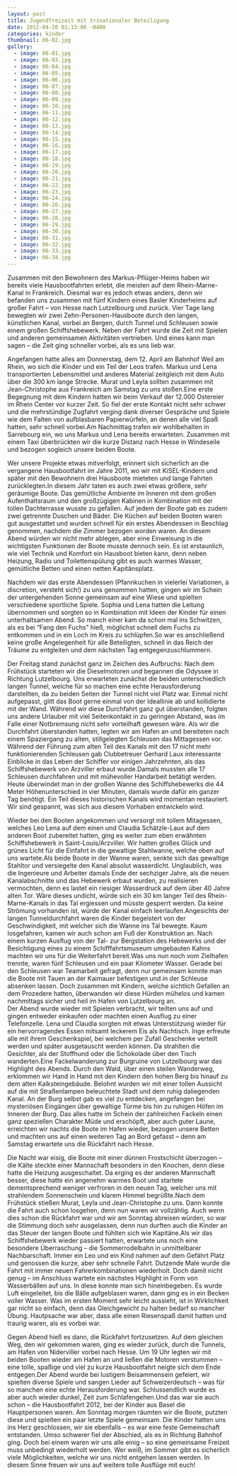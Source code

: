 ```yaml
---
layout: post
title: Jugendfreizeit mit trinationaler Beteiligung
date: 2012-04-20 01:13:00 -0400
categories: kinder
thumbnail: 06-02.jpg
gallery:
  - image: 06-01.jpg
  - image: 06-03.jpg
  - image: 06-04.jpg
  - image: 06-05.jpg
  - image: 06-06.jpg
  - image: 06-07.jpg
  - image: 06-08.jpg
  - image: 06-09.jpg
  - image: 06-10.jpg
  - image: 06-11.jpg
  - image: 06-12.jpg
  - image: 06-13.jpg
  - image: 06-14.jpg
  - image: 06-15.jpg
  - image: 06-16.jpg
  - image: 06-17.jpg
  - image: 06-18.jpg
  - image: 06-19.jpg
  - image: 06-20.jpg
  - image: 06-21.jpg
  - image: 06-22.jpg
  - image: 06-23.jpg
  - image: 06-24.jpg
  - image: 06-26.jpg
  - image: 06-27.jpg
  - image: 06-28.jpg
  - image: 06-29.jpg
  - image: 06-30.jpg
  - image: 06-31.jpg
  - image: 06-32.jpg
  - image: 06-33.jpg
  - image: 06-34.jpg
---
```

Zusammen mit den Bewohnern des Markus-Pflüger-Heims haben wir bereits viele Hausbootfahrten erlebt, die meisten auf dem Rhein-Marne-Kanal in Frankreich. Diesmal war es jedoch etwas anders, denn wir befanden uns zusammen mit fünf Kindern eines Basler Kinderheims auf großer Fahrt – von Hesse nach Lutzelbourg und zurück. Vier Tage lang bewegten wir zwei Zehn-Personen-Hausboote durch den langen, künstlichen Kanal, vorbei an Bergen, durch Tunnel und Schleusen sowie einem großen Schiffshebewerk. Neben der Fahrt wurde die Zeit mit Spielen und anderen gemeinsamen Aktivitäten vertrieben. Und eines kann man sagen – die Zeit ging schneller vorbei, als es uns lieb war.

Angefangen hatte alles am Donnerstag, dem 12. April am Bahnhof Weil am Rhein, wo sich die Kinder und ein Teil der Leos trafen. Markus und Lena transportierten Lebensmittel und anderes Material zeitgleich mit dem Auto über die 300 km lange Strecke. Murat und Leyla sollten zusammen mit Jean-Christophe aus Frankreich am Samstag zu uns stoßen.Eine erste Begegnung mit dem Kindern hatten wir beim Verkauf der 12.000 Ostereier im Rhein Center vor kurzer Zeit. So fiel der erste Kontakt nicht sehr schwer und die mehrstündige Zugfahrt verging dank diverser Gespräche und Spiele wie dem Falten von aufblasbaren Papierwürfeln, an denen alle viel Spaß hatten, sehr schnell vorbei.Am Nachmittag trafen wir wohlbehalten in Sarrebourg ein, wo uns Markus und Lena bereits erwarteten. Zusammen mit einem Taxi überbrückten wir die kurze Distanz nach Hesse in Windeseile und bezogen sogleich unsere beiden Boote.  

Wer unsere Projekte etwas mitverfolgt, erinnert sich sicherlich an die vergangene Hausbootfahrt im Jahre 2011, wo wir mit KiSEL-Kindern und später mit den Bewohnern drei Hausboote mieteten und lange Fahrten zurücklegten.In diesem Jahr taten es auch zwei etwas größere, sehr geräumige Boote. Das gemütliche Ambiente im Inneren mit dem großen Aufenthaltsraum und den großzügigen Kabinen in Kombination mit der tollen Dachterrasse wusste zu gefallen. Auf jedem der Boote gab es zudem zwei getrennte Duschen und Bäder. Die Küchen auf beiden Booten waren gut ausgestattet und wurden schnell für ein erstes Abendessen in Beschlag genommen, nachdem die Zimmer bezogen worden waren. An diesem Abend würden wir nicht mehr ablegen, aber eine Einweisung in die wichtigsten Funktionen der Boote musste dennoch sein. Es ist erstaunlich, wie viel Technik und Komfort ein Hausboot bieten kann, denn neben Heizung, Radio und Toilettenspülung gibt es auch warmes Wasser, gemütliche Betten und einen netten Kapitänsplatz.

Nachdem wir das erste Abendessen (Pfannkuchen in vielerlei Variationen, à discretion, versteht sich!) zu uns genommen hatten, gingen wir im Schein der untergehenden Sonne gemeinsam auf eine Wiese und spielten verschiedene sportliche Spiele. Sophia und Lena hatten die Leitung übernommen und sorgten so in Kombination mit Ideen der Kinder für einen unterhaltsamen Abend. So manch einer kam da schon mal ins Schwitzen, als es bei “Fang den Fuchs” hieß, möglichst schnell dem Fuchs zu entkommen und in ein Loch im Kreis zu schlüpfen.So war es anschließend keine große Angelegenheit für alle Beteiligten, schnell in das Reich der Träume zu entgleiten und dem nächsten Tag entgegenzuschlummern.  
      
Der Freitag stand zunächst ganz im Zeichen des Aufbruchs: Nach dem Frühstück starteten wir die Dieselmotoren und begannen die Odyssee in Richtung Lutzelbourg. Uns erwarteten zunächst die beiden unterschiedlich langen Tunnel, welche für so machen eine echte Herausforderung darstellten, da zu beiden Seiten der Tunnel nicht viel Platz war. Einmal nicht aufgepasst, glitt das Boot gerne einmal von der Ideallinie ab und kollidierte mit der Wand. Während wir diese Durchfahrt ganz gut überstanden, folgten uns andere Urlauber mit viel Seitenkontakt in zu geringen Abstand, was im Falle einer Notbremsung nicht sehr vorteilhaft gewesen wäre. Als wir die Durchfahrt überstanden hatten, legten wir am Hafen an und bereiteten nach einem Spaziergang zu alten, stillgelegten Schleusen das Mittagessen vor. Während der Führung zum alten Teil des Kanals mit den 17 nicht mehr funktionierenden Schleusen gab Clubbetreuer Gerhard Laux interessante Einblicke in das Leben der Schiffer vor einigen Jahrzehnten, als das Schiffshebewerk von Arzviller erbaut wurde.Damals mussten alle 17 Schleusen durchfahren und mit mühevoller Handarbeit betätigt werden. Heute überwindet man in der großen Wanne des Schiffshebewerks die 44 Meter Höhenunterschied in vier Minuten, damals wurde dafür ein ganzer Tag benötigt. Ein Teil dieses historischen Kanals wird momentan restauriert. Wir sind gespannt, was sich aus diesem Vorhaben entwickeln wird.

Wieder bei den Booten angekommen und versorgt mit tollem Mitagessen, welches Leo Lena auf dem einen und Claudia Schätzle-Laux auf dem anderen Boot zubereitet hatten, ging es weiter zum eben erwähnten Schiffshebewerk in Saint-Louis/Arzviller. Wir hatten großes Glück und grünes Licht für die Einfahrt in die gewaltige Stahlwanne, welche oben auf uns wartete.Als beide Boote in der Wanne waren, senkte sich das gewaltige Stahltor und versiegelte den Kanal absolut wasserdicht. Unglaublich, was die Ingenieure und Arbeiter damals Ende der sechziger Jahre, als die neuen Kanalabschnitte und das Hebewerk erbaut wurden, zu realisieren vermochten, denn es lastet ein riesiger Wasserdruck auf dem über 40 Jahre alten Tor. Wäre dieses undicht, würde sich ein 30 km langer Teil des Rhein-Marne-Kanals in das Tal ergiessen und müsste gesperrt werden. Da keine Strömung vorhanden ist, würde der Kanal einfach leerlaufen.Angesichts der langen Tunneldurchfahrt waren die Kinder begeistert von der Geschwindigkeit, mit welcher sich die Wanne ins Tal bewegte. Kaum losgefahren, kamen wir auch schon am Fuß der Konstruktion an. Nach einem kurzen Ausflug von der Tal- zur Bergstation des Hebewerks und der Besichtigung eines zu einem Schifffahrtsmuseum umgebauten Kahns machten wir uns für die Weiterfahrt bereit.Was uns nun noch vom Zielhafen trennte, waren fünf Schleusen und ein paar Kilometer Wasser. Gerade bei den Schleusen war Teamarbeit gefragt, denn nur gemeinsam konnte man die Boote mit Tauen an der Kaimauer befestigen und in der Schleuse absenken lassen. Doch zusammen mit Kindern, welche sichtlich Gefallen an dem Prozedere hatten, überwanden wir diese Hürden mühelos und kamen nachmittags sicher und heil im Hafen von Lutzelbourg an.
   
Der Abend wurde wieder mit Spielen verbracht, wir teilten uns auf und gingen entweder einkaufen oder machten einen Ausflug zu einer Telefonzelle. Lena und Claudia sorgten mit etwas Unterstützung wieder für ein hervorragendes Essen mitsamt leckerem Eis als Nachtisch. Inge erfreute alle mit ihrem Geschenkspiel, bei welchem per Zufall Geschenke verteilt werden und später ausgetauscht werden können. Da strahlten die Gesichter, als der Stoffhund oder die Schokolade über den Tisch wanderten.Eine Fackelwanderung zur Burgruine von Lutzelbourg war das Highlight des Abends. Durch den Wald, über einen steilen Wanderweg, erklommen wir Hand in Hand mit den Kindern den hohen Berg bis hinauf zu dem alten Kalksteingebäude. Belohnt wurden wir mit einer tollen Aussicht auf die mit Straßenlampen beleuchtete Stadt und dem ruhig daliegenden Kanal. An der Burg selbst gab es viel zu entdecken, angefangen bei mysteriösen Eingängen über gewaltige Türme bis hin zu ruhigen Höfen im Inneren der Burg. Das alles hatte im Schein der zahlreichen Fackeln einen ganz speziellen Charakter.Müde und erschöpft, aber auch guter Laune, erreichten wir nachts die Boote im Hafen wieder, bezogen unsere Betten und machten uns auf einen weiteren Tag an Bord gefasst – denn am Samstag erwartete uns die Rückfahrt nach Hesse.

Die Nacht war eisig, die Boote mit einer dünnen Frostschicht überzogen – die Kälte steckte einer Mannschaft besonders in den Knochen, denn diese hatte die Heizung ausgeschaltet. Da erging es der anderen Mannschaft besser, diese hatte ein angenehm warmes Boot und startete dementsprechend weniger verfroren in den neuen Tag, welcher uns mit strahlendem Sonnenschein und klarem Himmel begrüßte.Nach dem Frühstück stießen Murat, Leyla und Jean-Christophe zu uns. Dann konnte die Fahrt auch schon losgehen, denn nun waren wir vollzählig. Auch wenn dies schon die Rückfahrt war und wir am Sonntag abreisen würden, so war die Stimmung doch sehr ausgelassen, denn nun durften auch die Kinder an das Steuer der langen Boote und fühlten sich wie Kapitäne.Als wir das Schiffshebewerk wieder passiert hatten, erwartete uns noch eine besondere Überraschung – die Sommerrodelbahn in unmittelbarer Nachbarschaft. Immer ein Leo und ein Kind nahmen auf dem Gefährt Platz und genossen die kurze, aber sehr schnelle Fahrt. Dutzende Male wurde die Fahrt mit immer neuen Fahrerkombinationen wiederholt. Doch damit nicht genug – im Anschluss wartete ein nächstes Highlight in Form von Wasserbällen auf uns. In diese konnte man sich hineinbegeben. Es wurde Luft eingeleitet, bis die Bälle aufgeblasen waren, dann ging es in ein Becken voller Wasser. Was im ersten Moment sehr leicht aussieht, ist in Wirklichkeit gar nicht so einfach, denn das Gleichgewicht zu halten bedarf so mancher Übung. Hautpsache war aber, dass alle einen Riesenspaß damit hatten und traurig waren, als es vorbei war.

Gegen Abend hieß es dann, die Rückfahrt fortzusetzen. Auf dem gleichen Weg, den wir gekommen waren, ging es wieder zurück, durch die Tunnels, am Hafen von Niderviller vorbei nach Hesse. Um 19 Uhr legten wir mit beiden Booten wieder am Hafen an und ließen die Motoren verstummen – eine tolle, spaßige und viel zu kurze Hausbootfahrt neigte sich dem Ende entgegen.Der Abend wurde bei lustigem Beisammensein gefeiert, wir spielten diverse Spiele und sangen Lieder auf Schweizerdeutsch – was für so manchen eine echte Herausforderung war. Schlussendlich wurde es aber auch wieder dunkel, Zeit zum Schlafengehen.Und das war sie auch schon – die Hausbootfahrt 2012, bei der Kinder aus Basel die Hauptpersonen waren. Am Sonntag morgen räumten wir die Boote, putzten diese und spielten ein paar letzte Spiele gemeinsam. Die Kinder hatten uns ins Herz geschlossen, wir sie ebenfalls – es war eine feste Gemeinschaft entstanden. Umso schwerer fiel der Abschied, als es in Richtung Bahnhof ging. Doch bei einem waren wir uns alle einig – so eine gemeinsame Freizeit muss unbedingt wiederholt werden. Wer weiß, im Sommer gibt es sicherlich viele Möglichkeiten, welche wir uns nicht entgehen lassen werden. In diesem Sinne freuen wir uns auf weitere tolle Ausflüge mit euch!